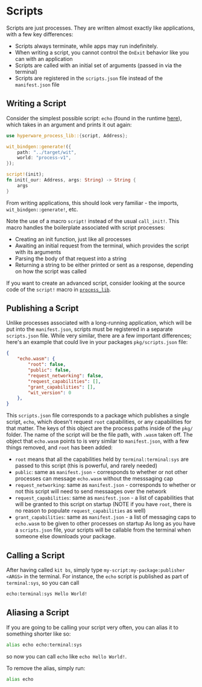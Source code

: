# Scripts
Scripts are just processes.
They are written almost exactly like applications, with a few key differences:
- Scripts always terminate, while apps may run indefinitely.
- When writing a script, you cannot control the `OnExit` behavior like you can with an application
- Scripts are called with an initial set of arguments (passed in via the terminal)
- Scripts are registered in the `scripts.json` file instead of the `manifest.json` file

## Writing a Script
Consider the simplest possible script: `echo` (found in the runtime [here](https://github.com/hyperware-ai/hyperdrive/tree/main/hyperdrive/packages/terminal/echo)), which takes in an argument and prints it out again:
```rust
use hyperware_process_lib::{script, Address};

wit_bindgen::generate!({
    path: "../target/wit",
    world: "process-v1",
});

script!(init);
fn init(_our: Address, args: String) -> String {
    args
}

```
From writing applications, this should look very familiar - the imports, `wit_bindgen::generate!`, etc.

Note the use of a macro `script!` instead of the usual `call_init!`.
This macro handles the boilerplate associated with script processes:
- Creating an init function, just like all processes
- Awaiting an initial request from the terminal, which provides the script with its arguments
- Parsing the body of that request into a string
- Returning a string to be either printed or sent as a response, depending on how the script was called

If you want to create an advanced script, consider looking at the source code of the `script!` macro in [`process_lib`](https://github.com/hyperware-ai/process_lib/blob/9a53504693676094ba06f601312457675d10ca8a/src/scripting/mod.rs#L11).

## Publishing a Script
Unlike processes associated with a long-running application, which will be put into the `manifest.json`, scripts must be registered in a separate `scripts.json` file.
While very similar, there are a few important differences; here's an example that could live in your packages `pkg/scripts.json` file:
```json
{
    "echo.wasm": {
        "root": false,
        "public": false,
        "request_networking": false,
        "request_capabilities": [],
        "grant_capabilities": [],
        "wit_version": 0
    },
}
```
This `scripts.json` file corresponds to a package which publishes a single script, `echo`, which doesn't request `root` capabilities, or any capabilities for that matter.
The keys of this object are the process paths inside of the `pkg/` folder.
The name of the script will be the file path, with `.wasm` taken off.
The object that `echo.wasm` points to is very similar to `manifest.json`, with a few things removed, and `root` has been added:
- `root` means that all the capabilities held by `terminal:terminal:sys` are passed to this script (this is powerful, and rarely needed)
- `public`: same as `manifest.json` - corresponds to whether or not other processes can message `echo.wasm` without the messsaging cap
- `request_networking`: same as `manifest.json` - corresponds to whether or not this script will need to send messaages over the network
- `request_capabilities`: same as `manifest.json` - a list of capabilities that will be granted to this script on startup (NOTE if you have `root`, there is no reason to populate `request_capabilities` as well)
- `grant_capabilities`: same as `manifest.json` - a list of messaging caps to `echo.wasm` to be given to other processes on startup
As long as you have a `scripts.json` file, your scripts will be callable from the terminal when someone else downloads your package.

## Calling a Script
After having called `kit bs`, simply type `my-script:my-package:publisher <ARGS>` in the terminal.
For instance, the `echo` script is published as part of `terminal:sys`, so you can call
```bash
echo:terminal:sys Hello World!
```

## Aliasing a Script
If you are going to be calling your script very often, you can alias it to something shorter like so:
```bash
alias echo echo:terminal:sys
```
so now you can call `echo` like `echo Hello World!`.

To remove the alias, simply run:
```bash
alias echo
```
